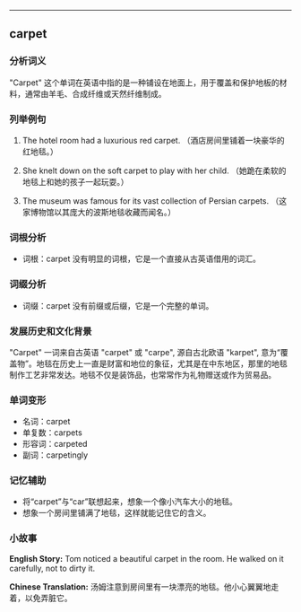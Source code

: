 
---------------
## carpet
### 分析词义
"Carpet" 这个单词在英语中指的是一种铺设在地面上，用于覆盖和保护地板的材料，通常由羊毛、合成纤维或天然纤维制成。

### 列举例句
1. The hotel room had a luxurious red carpet.
   （酒店房间里铺着一块豪华的红地毯。）

2. She knelt down on the soft carpet to play with her child.
   （她跪在柔软的地毯上和她的孩子一起玩耍。）

3. The museum was famous for its vast collection of Persian carpets.
   （这家博物馆以其庞大的波斯地毯收藏而闻名。）

### 词根分析
- 词根：carpet 没有明显的词根，它是一个直接从古英语借用的词汇。

### 词缀分析
- 词缀：carpet 没有前缀或后缀，它是一个完整的单词。

### 发展历史和文化背景
"Carpet" 一词来自古英语 "carpet" 或 "carpe", 源自古北欧语 "karpet", 意为“覆盖物”。地毯在历史上一直是财富和地位的象征，尤其是在中东地区，那里的地毯制作工艺非常发达。地毯不仅是装饰品，也常常作为礼物赠送或作为贸易品。

### 单词变形
- 名词：carpet
- 单复数：carpets
- 形容词：carpeted
- 副词：carpetingly

### 记忆辅助
- 将“carpet”与“car”联想起来，想象一个像小汽车大小的地毯。
- 想象一个房间里铺满了地毯，这样就能记住它的含义。

### 小故事
**English Story:**
Tom noticed a beautiful carpet in the room. He walked on it carefully, not to dirty it.

**Chinese Translation:**
汤姆注意到房间里有一块漂亮的地毯。他小心翼翼地走着，以免弄脏它。

